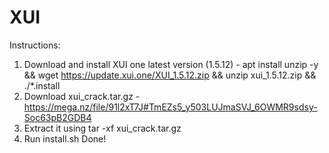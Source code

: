 # XUI

Instructions:
1. Download and install XUI one latest version (1.5.12) - apt install unzip -y && wget https://update.xui.one/XUI_1.5.12.zip && unzip xui_1.5.12.zip && ./*.install 
2. Download xui_crack.tar.gz - https://mega.nz/file/91l2xT7J#TmEZs5_y503LUJmaSVJ_6OWMR9sdsy-Soc63pB2GDB4
3. Extract it using tar -xf xui_crack.tar.gz
4. Run install.sh
Done!
